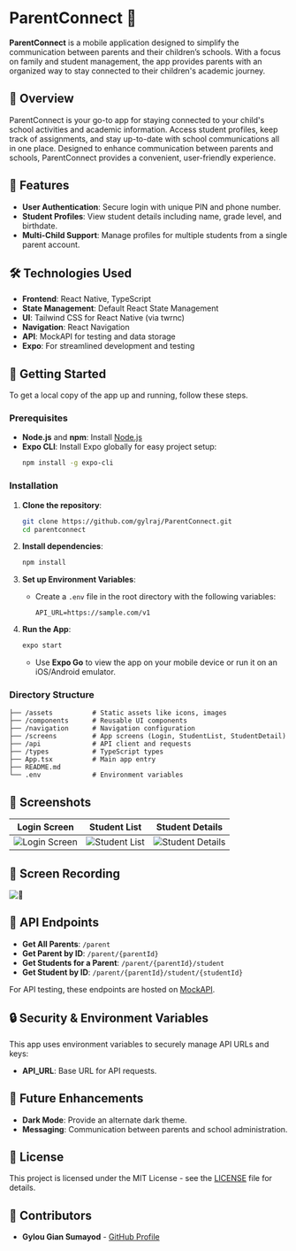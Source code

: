# ParentConnect 📱

**ParentConnect** is a mobile application designed to simplify the communication between parents and their children’s schools. With a focus on family and student management, the app provides parents with an organized way to stay connected to their children's academic journey.

## 📖 Overview

ParentConnect is your go-to app for staying connected to your child's school activities and academic information. Access student profiles, keep track of assignments, and stay up-to-date with school communications all in one place. Designed to enhance communication between parents and schools, ParentConnect provides a convenient, user-friendly experience.

## 🎨 Features

- **User Authentication**: Secure login with unique PIN and phone number.
- **Student Profiles**: View student details including name, grade level, and birthdate.
- **Multi-Child Support**: Manage profiles for multiple students from a single parent account.

## 🛠️ Technologies Used

- **Frontend**: React Native, TypeScript
- **State Management**: Default React State Management
- **UI**: Tailwind CSS for React Native (via twrnc)
- **Navigation**: React Navigation
- **API**: MockAPI for testing and data storage
- **Expo**: For streamlined development and testing

## 🚀 Getting Started

To get a local copy of the app up and running, follow these steps.

### Prerequisites

- **Node.js** and **npm**: Install [Node.js](https://nodejs.org/)
- **Expo CLI**: Install Expo globally for easy project setup:
  ```bash
  npm install -g expo-cli
  ```

### Installation

1. **Clone the repository**:

   ```bash
   git clone https://github.com/gylraj/ParentConnect.git
   cd parentconnect
   ```

2. **Install dependencies**:

   ```bash
   npm install
   ```

3. **Set up Environment Variables**:

   - Create a `.env` file in the root directory with the following variables:
     ```plaintext
     API_URL=https://sample.com/v1
     ```

4. **Run the App**:
   ```bash
   expo start
   ```
   - Use **Expo Go** to view the app on your mobile device or run it on an iOS/Android emulator.

### Directory Structure

```
├── /assets          # Static assets like icons, images
├── /components      # Reusable UI components
├── /navigation      # Navigation configuration
├── /screens         # App screens (Login, StudentList, StudentDetail)
├── /api             # API client and requests
├── /types           # TypeScript types
├── App.tsx          # Main app entry
├── README.md
└── .env             # Environment variables
```

## 📱 Screenshots

| Login Screen                                                                                     | Student List                                                                                     | Student Details                                                                                     |
| ------------------------------------------------------------------------------------------------ | ------------------------------------------------------------------------------------------------ | --------------------------------------------------------------------------------------------------- |
| ![Login Screen](https://github.com/user-attachments/assets/31c0f1c2-5ed7-46c3-9f94-44735a932953) | ![Student List](https://github.com/user-attachments/assets/d22ad556-b1e0-4b11-9e8d-4f8fd9b61eb2) | ![Student Details](https://github.com/user-attachments/assets/9ff1cee3-d212-4f26-a27b-a8c6aa1d98d8) |

## 🎥 Screen Recording

![🎥](https://github.com/user-attachments/assets/e85609e4-e0b1-4170-96c3-b9edb5a26495)

## 🔧 API Endpoints

- **Get All Parents**: `/parent`
- **Get Parent by ID**: `/parent/{parentId}`
- **Get Students for a Parent**: `/parent/{parentId}/student`
- **Get Student by ID**: `/parent/{parentId}/student/{studentId}`

For API testing, these endpoints are hosted on [MockAPI](https://documenter.getpostman.com/view/38077046/2sAY4rFQjM).

## 🔒 Security & Environment Variables

This app uses environment variables to securely manage API URLs and keys:

- **API_URL**: Base URL for API requests.

## 📖 Future Enhancements

- **Dark Mode**: Provide an alternate dark theme.
- **Messaging**: Communication between parents and school administration.

## 📝 License

This project is licensed under the MIT License - see the [LICENSE](LICENSE) file for details.

## 👥 Contributors

- **Gylou Gian Sumayod** - [GitHub Profile](https://github.com/gylraj)
